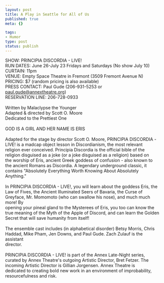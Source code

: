 ```yaml
--- 
layout: post
title: A Play in Seattle for All of Us
published: true
meta: {}

tags: 
- Humor
type: post
status: publish
---
```

<body>

<p>SHOW: PRINCIPIA DISCORDIA - LIVE!<br>
RUN DATES: June 26-July 23 Fridays and Saturdays (No show July 10)<br>
CURTAIN: 11pm<br>
VENUE: Empty Space Theatre in Fremont (3509 Fremont Avenue N)<br>
PRICING: $7 (random pricing is also available)<br>
PRESS CONTACT: Paul Gude (206-931-5253 or
<a href="mailto:paul.gude@annextheatre.org">paul.gude@annextheatre.org</a>)<br>
RESERVATION LINE: 206-728-0933<br>
<br>
Written by Malaclypse the Younger<br>
Adapted &amp; directed by Scott O. Moore<br>
Dedicated to the Prettiest One<br>
<br>
GOD IS A GIRL AND HER NAME IS ERIS<br>
<br>
Adapted for the stage by director Scott O. Moore, PRINCIPIA DISCORDIA -<br>
LIVE! is a madcap object lesson in Discordianism, the most relevant<br>
religion ever conceived. Principia Discordia is the official bible of the<br>
religion disguised as a joke (or a joke disguised as a religion) based on<br>
the worship of Eris, ancient Greek goddess of confusion - also known to<br>
the ancient Romans as Discordia. A legendary underground classic, it<br>
contains &quot;Absolutely Everything Worth Knowing About Absolutely Anything.&quot;<br>
<br>
In PRINCIPIA DISCORDIA - LIVE!, you will learn about the goddess Eris, the<br>
Law of Fives, the Ancient Illuminated Seers of Bavaria, the Curse of<br>
Greyface, Mr. Momomoto (who can swallow his nose), and much much more! By<br>
opening your pineal gland to the Mysterees of Eris, you too can know the<br>
true meaning of the Myth of the Apple of Discord, and can learn the Golden<br>
Secret that will save humanity from itself!<br>
<br>
The ensemble cast includes (in alphabetical disorder) Betsy Morris, Chris<br>
Haddad, Mike Pham, Jen Downs, and Paul Gude. Zach Zulauf is the assistant<br>
director.<br>
<br>
PRINCIPIA DISCORDIA - LIVE! is part of the Annex Late-Night series,<br>
curated by Annex Theatre's outgoing Artistic Director, Bret Fetzer. The<br>
incoming Artistic Director is Gillian Jorgensen. Annex Theatre is<br>
dedicated to creating bold new work in an environment of improbability,<br>
resourcefulness and risk.&nbsp;</p>
